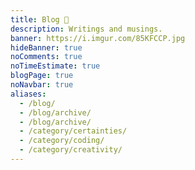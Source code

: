 ```yaml
---
title: Blog 📝️
description: Writings and musings.
banner: https://i.imgur.com/85KFCCP.jpg
hideBanner: true
noComments: true
noTimeEstimate: true
blogPage: true
noNavbar: true
aliases:
  - /blog/
  - /blog/archive/
  - /blog/archive/
  - /category/certainties/
  - /category/coding/
  - /category/creativity/
---
```

